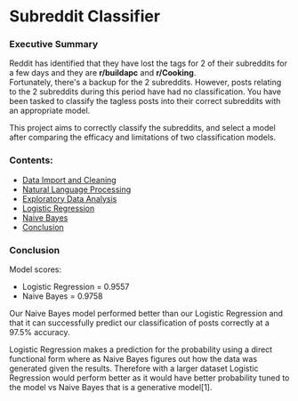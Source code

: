 # Subreddit Classifier

### Executive Summary  
Reddit has identified that they have lost the tags for 2 of their subreddits for a few days and they are **r/buildapc** and **r/Cooking**.  
Fortunately, there's a backup for the 2 subreddits. However, posts relating to the 2 subreddits during this period have had no classification. You have been tasked to classify the tagless posts into their correct subreddits with an appropriate model.  

This project aims to correctly classify the subreddits, and select a model after comparing the efficacy and limitations of two classification models.


### Contents:
- [Data Import and Cleaning](#Data-Import-and-Cleaning)
- [Natural Language Processing](#Natural-Language-Processing)
- [Exploratory Data Analysis](#Exploratory-Data-Analysis)
- [Logistic Regression](#Logistic-Regression)
- [Naive Bayes](#Naive-Bayes)
- [Conclusion](#Conclusion)

### Conclusion
Model scores:
- Logistic Regression = 0.9557
- Naive Bayes = 0.9758

Our Naive Bayes model performed better than our Logistic Regression and that it can successfully predict our classification of posts correctly at a 97.5% accuracy.

Logistic Regression makes a prediction for the probability using a direct functional form where as Naive Bayes figures out how the data was generated given the results. Therefore with a larger dataset Logistic Regression would perform better as it would have better probability tuned to the model vs Naive Bayes that is a generative model[1].